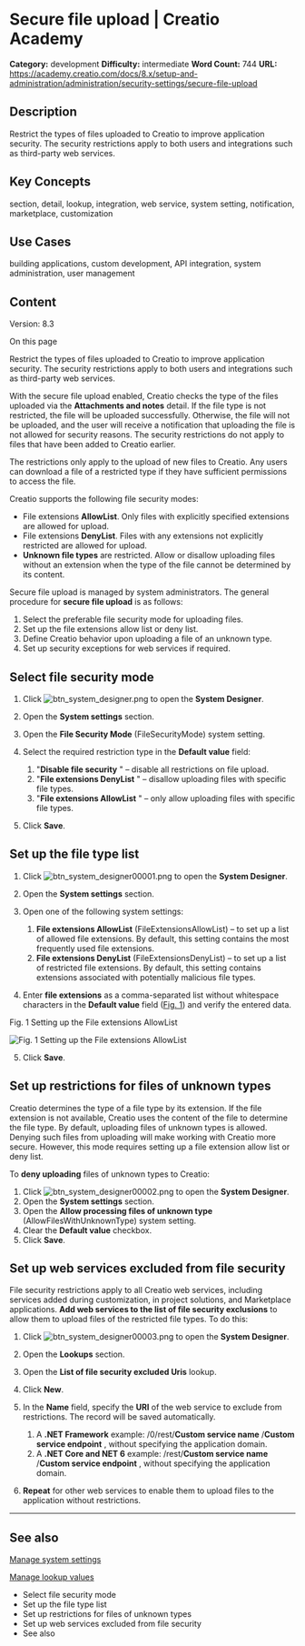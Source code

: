 # Secure file upload | Creatio Academy

**Category:** development **Difficulty:** intermediate **Word Count:** 744
**URL:**
https://academy.creatio.com/docs/8.x/setup-and-administration/administration/security-settings/secure-file-upload

## Description

Restrict the types of files uploaded to Creatio to improve application security.
The security restrictions apply to both users and integrations such as
third-party web services.

## Key Concepts

section, detail, lookup, integration, web service, system setting, notification,
marketplace, customization

## Use Cases

building applications, custom development, API integration, system
administration, user management

## Content

Version: 8.3

On this page

Restrict the types of files uploaded to Creatio to improve application security.
The security restrictions apply to both users and integrations such as
third-party web services.

With the secure file upload enabled, Creatio checks the type of the files
uploaded via the **Attachments and notes** detail. If the file type is not
restricted, the file will be uploaded successfully. Otherwise, the file will not
be uploaded, and the user will receive a notification that uploading the file is
not allowed for security reasons. The security restrictions do not apply to
files that have been added to Creatio earlier.

The restrictions only apply to the upload of new files to Creatio. Any users can
download a file of a restricted type if they have sufficient permissions to
access the file.

Creatio supports the following file security modes:

- File extensions **AllowList**. Only files with explicitly specified extensions
  are allowed for upload.
- File extensions **DenyList**. Files with any extensions not explicitly
  restricted are allowed for upload.
- **Unknown file types** are restricted. Allow or disallow uploading files
  without an extension when the type of the file cannot be determined by its
  content.

Secure file upload is managed by system administrators. The general procedure
for **secure file upload** is as follows:

1. Select the preferable file security mode for uploading files.
2. Set up the file extensions allow list or deny list.
3. Define Creatio behavior upon uploading a file of an unknown type.
4. Set up security exceptions for web services if required.

## Select file security mode​

1. Click
   ![btn_system_designer.png](https://academy.creatio.com/guides/sites/en/files/documentation/user/en/user_access_management/BPMonlineHelp/file_security/btn_system_designer.png)
   to open the **System Designer**.

2. Open the **System settings** section.

3. Open the **File Security Mode** (FileSecurityMode) system setting.

4. Select the required restriction type in the **Default value** field:
   1. "**Disable file security** " – disable all restrictions on file upload.
   2. "**File extensions DenyList** " – disallow uploading files with specific
      file types.
   3. "**File extensions AllowList** " – only allow uploading files with
      specific file types.

5. Click **Save**.

## Set up the file type list​

1. Click
   ![btn_system_designer00001.png](https://academy.creatio.com/guides/sites/en/files/documentation/user/en/user_access_management/BPMonlineHelp/file_security/btn_system_designer00001.png)
   to open the **System Designer**.

2. Open the **System settings** section.

3. Open one of the following system settings:
   1. **File extensions AllowList** (FileExtensionsAllowList) – to set up a list
      of allowed file extensions. By default, this setting contains the most
      frequently used file extensions.
   2. **File extensions DenyList** (FileExtensionsDenyList) – to set up a list
      of restricted file extensions. By default, this setting contains
      extensions associated with potentially malicious file types.

4. Enter **file extensions** as a comma-separated list without whitespace
   characters in the **Default value** field
   ([Fig. 1](https://academy.creatio.com#XREF_86300_429)) and verify the entered
   data.

Fig. 1 Setting up the File extensions AllowList

![Fig. 1 Setting up the File extensions AllowList](https://academy.creatio.com/guides/sites/en/files/documentation/user/en/user_access_management/BPMonlineHelp/file_security/scr_chapter_security_list_of_allowed.png)

5. Click **Save**.

## Set up restrictions for files of unknown types​

Creatio determines the type of a file type by its extension. If the file
extension is not available, Creatio uses the content of the file to determine
the file type. By default, uploading files of unknown types is allowed. Denying
such files from uploading will make working with Creatio more secure. However,
this mode requires setting up a file extension allow list or deny list.

To **deny uploading** files of unknown types to Creatio:

1. Click
   ![btn_system_designer00002.png](https://academy.creatio.com/guides/sites/en/files/documentation/user/en/user_access_management/BPMonlineHelp/file_security/btn_system_designer00002.png)
   to open the **System Designer**.
2. Open the **System settings** section.
3. Open the **Allow processing files of unknown type**
   (AllowFilesWithUnknownType) system setting.
4. Clear the **Default value** checkbox.
5. Click **Save**.

## Set up web services excluded from file security​

File security restrictions apply to all Creatio web services, including services
added during customization, in project solutions, and Marketplace applications.
**Add web services to the list of file security exclusions** to allow them to
upload files of the restricted file types. To do this:

1. Click
   ![btn_system_designer00003.png](https://academy.creatio.com/guides/sites/en/files/documentation/user/en/user_access_management/BPMonlineHelp/file_security/btn_system_designer00003.png)
   to open the **System Designer**.

2. Open the **Lookups** section.

3. Open the **List of file security excluded Uris** lookup.

4. Click **New**.

5. In the **Name** field, specify the **URI** of the web service to exclude from
   restrictions. The record will be saved automatically.
   1. A **.NET Framework** example: /0/rest/**Custom service name** /**Custom
      service endpoint** , without specifying the application domain.
   2. A **.NET Core and NET 6** example: /rest/**Custom service name** /**Custom
      service endpoint** , without specifying the application domain.

6. **Repeat** for other web services to enable them to upload files to the
   application without restrictions.

---

## See also​

[Manage system settings](https://academy.creatio.com/documents?product=studio&ver=7&id=269)

[Manage lookup values](https://academy.creatio.com/documents?product=studio&ver=7&id=271)

- Select file security mode
- Set up the file type list
- Set up restrictions for files of unknown types
- Set up web services excluded from file security
- See also
